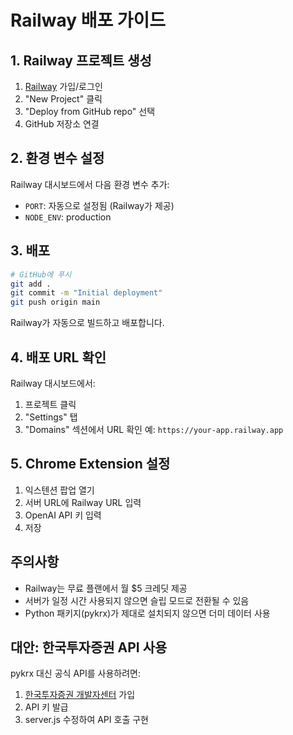 # Railway 배포 가이드

## 1. Railway 프로젝트 생성

1. [Railway](https://railway.app) 가입/로그인
2. "New Project" 클릭
3. "Deploy from GitHub repo" 선택
4. GitHub 저장소 연결

## 2. 환경 변수 설정

Railway 대시보드에서 다음 환경 변수 추가:
- `PORT`: 자동으로 설정됨 (Railway가 제공)
- `NODE_ENV`: production

## 3. 배포

```bash
# GitHub에 푸시
git add .
git commit -m "Initial deployment"
git push origin main
```

Railway가 자동으로 빌드하고 배포합니다.

## 4. 배포 URL 확인

Railway 대시보드에서:
1. 프로젝트 클릭
2. "Settings" 탭
3. "Domains" 섹션에서 URL 확인
   예: `https://your-app.railway.app`

## 5. Chrome Extension 설정

1. 익스텐션 팝업 열기
2. 서버 URL에 Railway URL 입력
3. OpenAI API 키 입력
4. 저장

## 주의사항

- Railway는 무료 플랜에서 월 $5 크레딧 제공
- 서버가 일정 시간 사용되지 않으면 슬립 모드로 전환될 수 있음
- Python 패키지(pykrx)가 제대로 설치되지 않으면 더미 데이터 사용

## 대안: 한국투자증권 API 사용

pykrx 대신 공식 API를 사용하려면:
1. [한국투자증권 개발자센터](https://apiportal.koreainvestment.com) 가입
2. API 키 발급
3. server.js 수정하여 API 호출 구현